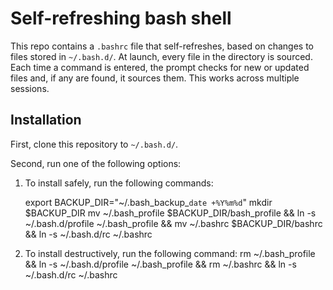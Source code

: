 # Self-refreshing bash shell

This repo contains a `.bashrc` file that self-refreshes, based on changes to
files stored in `~/.bash.d/`. At launch, every file in the directory is sourced.
Each time a command is entered, the prompt checks for new or updated files and,
if any are found, it sources them. This works across multiple sessions.

## Installation

First, clone this repository to `~/.bash.d/`.

Second, run one of the following options:

1. To install safely, run the following commands:

    export BACKUP_DIR="~/.bash_backup_`date +%Y%m%d`"
    mkdir $BACKUP_DIR
    mv ~/.bash_profile $BACKUP_DIR/bash_profile && ln -s ~/.bash.d/profile ~/.bash_profile && mv ~/.bashrc $BACKUP_DIR/bashrc && ln -s ~/.bash.d/rc ~/.bashrc

2. To install destructively, run the following command:
    rm ~/.bash_profile && ln -s ~/.bash.d/profile ~/.bash_profile && rm ~/.bashrc && ln -s ~/.bash.d/rc ~/.bashrc
